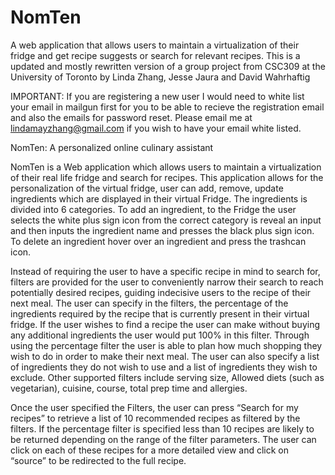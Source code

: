 # NomTen
A web application that allows users to maintain a virtualization of their fridge and get recipe suggests or search for relevant recipes.
This is a updated and mostly rewritten version of a group project from CSC309 at the University of Toronto by Linda Zhang, Jesse Jaura and David Wahrhaftig

IMPORTANT: If you are registering a new user I would need to white list your email in mailgun first for you to be able to recieve the registration email and also the emails for password reset. Please email me at lindamayzhang@gmail.com if you wish to have your email white listed. 

NomTen: A personalized online culinary assistant

NomTen is a Web application which allows users to maintain a virtualization of their real life fridge and search for recipes. This application allows for the personalization of the virtual fridge, user can add, remove, update ingredients which are displayed in their virtual Fridge. The ingredients is divided into 6 categories. To add an ingredient, to the Fridge the user selects the white plus sign icon from the correct category is reveal an input and then inputs the ingredient name and presses the black plus sign icon. To delete an ingredient hover over an ingredient and press the trashcan icon. 

Instead of requiring the user to have a specific recipe in mind to search for, filters are provided for the user to conveniently narrow their search to reach potentially desired recipes, guiding indecisive users to the recipe of their next meal. The user can specify in the filters, the percentage of the ingredients required by the recipe that is currently present in their virtual fridge. If the user wishes to find a recipe the user can make without buying any additional ingredients the user would put 100% in this filter. Through using the percentage filter the user is able to plan how much shopping they wish to do in order to make their next meal. The user can also specify a list of ingredients they do not wish to use and a list of ingredients they wish to exclude. Other supported filters include serving size, Allowed diets (such as vegetarian), cuisine, course, total prep time and allergies. 

Once the user specified the Filters, the user can press “Search for my recipes” to retrieve a list of 10 recommended recipes as filtered by the filters. If the percentage filter is specified less than 10 recipes are likely to be returned depending on the range of the filter parameters. The user can click on each of these recipes for a more detailed view and click on “source” to be redirected to the full recipe.
